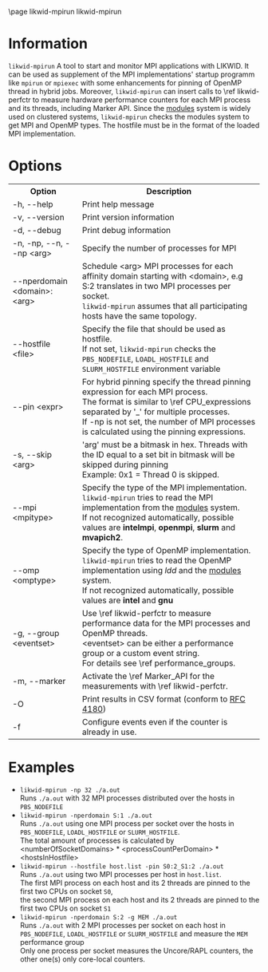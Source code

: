 \page likwid-mpirun likwid-mpirun

<H1>Information</H1>
<CODE>likwid-mpirun</CODE>
A tool to start and monitor MPI applications with LIKWID. It can be used as supplement of the MPI implementations' startup programm like <CODE>mpirun</CODE> or <CODE>mpiexec</CODE> with some enhancements for pinning of OpenMP thread in hybrid jobs. Moreover, <CODE>likwid-mpirun</CODE> can insert calls to \ref likwid-perfctr to measure hardware performance counters for each MPI process and its threads, including Marker API. Since the <A HREF="http://modules.sourceforge.net/">modules</A> system is widely used on clustered systems, <CODE>likwid-mpirun</CODE> checks the modules system to get MPI and OpenMP types. The hostfile must be in the format of the loaded MPI implementation.

<H1>Options</H1>
<TABLE>
<TR>
  <TH>Option</TH>
  <TH>Description</TH>
</TR>
<TR>
  <TD>-h, --help</TD>
  <TD>Print help message</TD>
</TR>
<TR>
  <TD>-v, --version</TD>
  <TD>Print version information</TD>
</TR>
<TR>
  <TD>-d, --debug</TD>
  <TD>Print debug information</TD>
</TR>
<TR>
  <TD>-n, -np, --n, --np &lt;arg&gt;</TD>
  <TD>Specify the number of processes for MPI</TD>
</TR>
<TR>
  <TD>--nperdomain &lt;domain&gt;:&lt;arg&gt;</TD>
  <TD>Schedule &lt;arg&gt; MPI processes for each affinity domain starting with &lt;domain&gt;, e.g S:2 translates in two MPI processes per socket.<BR><CODE>likwid-mpirun</CODE> assumes that all participating hosts have the same topology.</TD>
</TR>
<TR>
  <TD>--hostfile &lt;file&gt;</TD>
  <TD>Specify the file that should be used as hostfile.<BR>If not set, <CODE>likwid-mpirun</CODE> checks the <CODE>PBS_NODEFILE</CODE>, <CODE>LOADL_HOSTFILE</CODE> and <CODE>SLURM_HOSTFILE</CODE> environment variable</TD>
</TR>
<TR>
  <TD>--pin &lt;expr&gt;</TD>
  <TD>For hybrid pinning specify the thread pinning expression for each MPI process.<BR>The format is similar to \ref CPU_expressions separated by '_' for multiple processes.<BR>If -np is not set, the number of MPI processes is calculated using the pinning expressions.</TD>
</TR>
<TR>
  <TD>-s, --skip &lt;arg&gt;</TD>
  <TD>'arg' must be a bitmask in hex. Threads with the ID equal to a set bit in bitmask will be skipped during pinning<BR>Example: 0x1 = Thread 0 is skipped.</TD>
</TR>
<TR>
  <TD>--mpi &lt;mpitype&gt;</TD>
  <TD>Specify the type of the MPI implementation.<BR><CODE>likwid-mpirun</CODE> tries to read the MPI implementation from the <A HREF="http://modules.sourceforge.net/">modules</A> system.<BR>If not recognized automatically, possible values are <B>intelmpi</B>, <B>openmpi</B>, <B>slurm</B> and <B>mvapich2</B>.</TD>
</TR>
<TR>
  <TD>--omp &lt;omptype&gt;</TD>
  <TD>Specify the type of OpenMP implementation.<BR><CODE>likwid-mpirun</CODE> tries to read the OpenMP implementation using <I>ldd</I> and the <A HREF="http://modules.sourceforge.net/">modules</A> system.<BR>If not recognized automatically, possible values are <B>intel</B> and <B>gnu</B></TD>
</TR>
<TR>
  <TD>-g, --group &lt;eventset&gt;</TD>
  <TD>Use \ref likwid-perfctr to measure performance data for the MPI processes and OpenMP threads.<BR>&lt;eventset&gt; can be either a performance group or a custom event string.<BR>For details see \ref performance_groups.</TD>
</TR>
<TR>
  <TD>-m, --marker</TD>
  <TD>Activate the \ref Marker_API for the measurements with \ref likwid-perfctr.</TD>
</TR>
<TR>
  <TD>-O</TD>
  <TD>Print results in CSV format (conform to <A HREF="https://tools.ietf.org/html/rfc4180">RFC 4180</A>)</TD>
</TR>
<TR>
  <TD>-f</TD>
  <TD>Configure events even if the counter is already in use.</TD>
</TR>
</TABLE>

<H1>Examples</H1>
<UL>
<LI><CODE>likwid-mpirun -np 32 ./a.out</CODE><BR>
Runs <CODE>./a.out</CODE> with 32 MPI processes distributed over the hosts in <CODE>PBS_NODEFILE</CODE>
</LI>
<LI><CODE>likwid-mpirun -nperdomain S:1 ./a.out</CODE><BR>
Runs <CODE>./a.out</CODE> using one MPI process per socket over the hosts in <CODE>PBS_NODEFILE</CODE>, <CODE>LOADL_HOSTFILE</CODE> or <CODE>SLURM_HOSTFILE</CODE>.<BR>The total amount of processes is calculated by &lt;numberOfSocketDomains&gt; * &lt;processCountPerDomain&gt; * &lt;hostsInHostfile&gt;
</LI>
<LI><CODE>likwid-mpirun --hostfile host.list -pin S0:2_S1:2 ./a.out</CODE><BR>
Runs <CODE>./a.out</CODE> using two MPI processes per host in <CODE>host.list</CODE>.<BR>The first MPI process on each host and its 2 threads are pinned to the first two CPUs on socket <CODE>S0</CODE>,<BR>the second MPI process on each host and its 2 threads are pinned to the first two CPUs on socket <CODE>S1</CODE>
</LI>
<LI><CODE>likwid-mpirun -nperdomain S:2 -g MEM ./a.out</CODE><BR>
Runs <CODE>./a.out</CODE> with 2 MPI processes per socket on each host in <CODE>PBS_NODEFILE</CODE>, <CODE>LOADL_HOSTFILE</CODE> or <CODE>SLURM_HOSTFILE</CODE> and measure the <CODE>MEM</CODE> performance group<BR>
Only one process per socket measures the Uncore/RAPL counters, the other one(s) only core-local counters.
</LI>
</UL>

